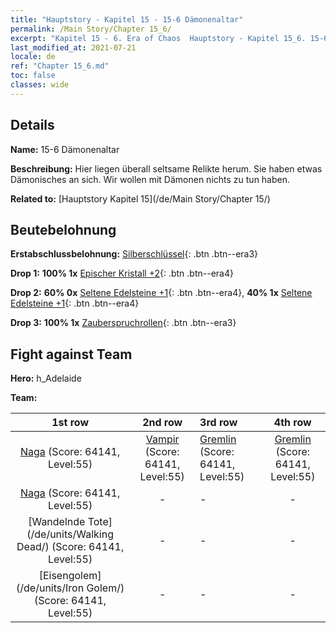 ```yaml
---
title: "Hauptstory - Kapitel 15 - 15-6 Dämonenaltar"
permalink: /Main Story/Chapter 15_6/
excerpt: "Kapitel 15 - 6. Era of Chaos  Hauptstory - Kapitel 15_6. 15-6 Dämonenaltar"
last_modified_at: 2021-07-21
locale: de
ref: "Chapter 15_6.md"
toc: false
classes: wide
---
```


## Details

 **Name:** 15-6 Dämonenaltar

 **Beschreibung:** Hier liegen überall seltsame Relikte herum. Sie haben etwas Dämonisches an sich. Wir wollen mit Dämonen nichts zu tun haben.

 **Related to:** [Hauptstory Kapitel 15](/de/Main Story/Chapter 15/)

## Beutebelohnung

 **Erstabschlussbelohnung:** [Silberschlüssel](/ItemsDE/con_693/){: .btn .btn--era3}

 **Drop 1:** **100% 1x** [Epischer Kristall +2](/ItemsDE/mat_52/){: .btn .btn--era4}

 **Drop 2:** **60% 0x** [Seltene Edelsteine +1](/ItemsDE/mat_44/){: .btn .btn--era4}, **40% 1x** [Seltene Edelsteine +1](/ItemsDE/mat_44/){: .btn .btn--era4}

 **Drop 3:** **100% 1x** [Zauberspruchrollen](/ItemsDE/con_694/){: .btn .btn--era3}


## Fight against Team
 **Hero:** h_Adelaide

 **Team:**


  | 1st row | 2nd row | 3rd row | 4th row |
  |:----:|:----:|:----|:----:|
  | [Naga](/de/units/Naga/) (Score: 64141, Level:55)  | [Vampir](/de/units/Vampire/) (Score: 64141, Level:55)  | [Gremlin](/de/units/Gremlin/) (Score: 64141, Level:55)  | [Gremlin](/de/units/Gremlin/) (Score: 64141, Level:55)  |
  | [Naga](/de/units/Naga/) (Score: 64141, Level:55)  | - | - | - |
  | [Wandelnde Tote](/de/units/Walking Dead/) (Score: 64141, Level:55)  | - | - | - |
  | [Eisengolem](/de/units/Iron Golem/) (Score: 64141, Level:55)  | - | - | - |


